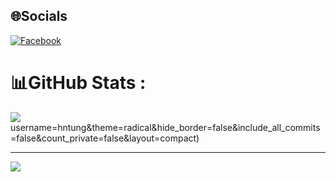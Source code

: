 
## 🌐Socials
[![Facebook](https://img.shields.io/badge/Facebook-%231877F2.svg?logo=Facebook&logoColor=white)](https://www.facebook.com/profile.php?id=100056970998024) 

# 📊GitHub Stats :
![](https://github-readme-streak-stats.herokuapp.com/?user=hntung&theme=radical&hide_border=false)<br/>
username=hntung&theme=radical&hide_border=false&include_all_commits=false&count_private=false&layout=compact)

---
[![](https://visitcount.itsvg.in/api?id=hntung&icon=0&color=0)](https://visitcount.itsvg.in)
